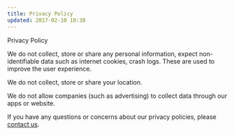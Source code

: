 ```yaml
---
title: Privacy Policy
updated: 2017-02-10 10:38
---
```


Privacy Policy

We do not collect, store or share any personal information, expect non-identifiable data such as internet cookies, crash logs. These are used to improve the user experience.

We do not collect, store or share your location.

We do not allow companies (such as advertising) to collect data through our apps or website.

If you have any questions or concerns about our privacy policies, please <a href="https://facebook.com/onetapstudio">contact us</a>.
